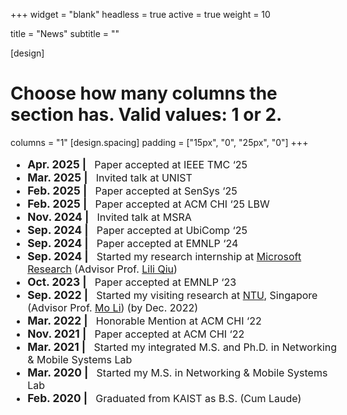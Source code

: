 +++
widget = "blank"
headless = true
active = true
weight = 10

title = "News"
subtitle = ""

[design]
  # Choose how many columns the section has. Valid values: 1 or 2.
  columns = "1"
[design.spacing]
  padding = ["15px", "0", "25px", "0"]
+++
<style>
    ul.news {
        font-size: 13pt;
        margin-left: 15%;
        margin-right: 15%;
        width: 70%;
    }
    li > span.tabdate {
        font-weight: bold;
        font-size: 14pt;
    }
    @media only screen and (max-width: 992px) {
        ul.news {
            font-size: 12pt;
            margin-left: 0%;
            margin-right: 0%;
            width: 100%;
        }
        li > span.tabdate {
            font-weight: bold;
            font-size: 13pt;
        }
    }
</style>

<ul class="news">
<li><span class="tabdate">Apr. 2025<span class="tab">&#9;</span>| </span>&nbsp; Paper accepted at IEEE TMC ‘25</li>
<li><span class="tabdate">Mar. 2025<span class="tab">&#9;</span>| </span>&nbsp; Invited talk at UNIST</li>
<li><span class="tabdate">Feb. 2025<span class="tab">&#9;</span>| </span>&nbsp; Paper accepted at SenSys ‘25</li>
<li><span class="tabdate">Feb. 2025<span class="tab">&#9;</span>| </span>&nbsp; Paper accepted at ACM CHI ‘25 LBW</li>
<li><span class="tabdate">Nov. 2024<span class="tab">&#9;</span>| </span>&nbsp; Invited talk at MSRA</li>
<li><span class="tabdate">Sep. 2024<span class="tab">&#9;</span>| </span>&nbsp; Paper accepted at UbiComp ‘25</li>
<li><span class="tabdate">Sep. 2024<span class="tab">&#9;</span>| </span>&nbsp; Paper accepted at EMNLP ‘24</li>
<li><span class="tabdate">Sep. 2024<span class="tab">&#9;</span>| </span>&nbsp; Started my research internship at <a class="text" href="https://www.microsoft.com/en-us/research/lab/microsoft-research-asia/">Microsoft Research</a> (Advisor Prof. <a class="text" href="https://www.microsoft.com/en-us/research/people/liliqiu/">Lili Qiu</a>)</li>
<li><span class="tabdate">Oct. 2023<span class="tab">&#9;</span>| </span>&nbsp; Paper accepted at EMNLP ‘23</li>
<li><span class="tabdate">Sep. 2022<span class="tab">&#9;</span>| </span>&nbsp; Started my visiting research at <a class="text" href="https://www.ntu.edu.sg/">NTU</a>, Singapore (Advisor Prof. <a class="text" href="https://personal.ntu.edu.sg/limo/">Mo Li</a>) (by Dec. 2022)</li>
<li><span class="tabdate">Mar. 2022<span class="tab">&#9;</span>| </span>&nbsp; Honorable Mention at ACM CHI ‘22</li>
<li><span class="tabdate">Nov. 2021<span class="tab">&#9;</span>| </span>&nbsp; Paper accepted at ACM CHI ‘22</li>
<li><span class="tabdate">Mar. 2021<span class="tab">&#9;</span>| </span>&nbsp; Started my integrated M.S. and Ph.D. in Networking & Mobile Systems Lab</li>
<li><span class="tabdate">Mar. 2020<span class="tab">&#9;</span>| </span>&nbsp; Started my M.S. in Networking & Mobile Systems Lab</li>
<li><span class="tabdate">Feb. 2020<span class="tab">&#9;</span>| </span>&nbsp; Graduated from KAIST as B.S. (Cum Laude)</li>
</ul>
